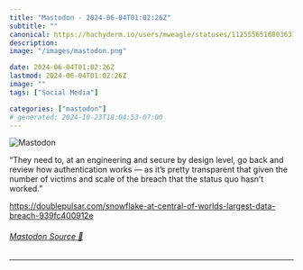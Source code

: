 ```yaml
---
title: "Mastodon - 2024-06-04T01:02:26Z"
subtitle: ""
canonical: https://hachyderm.io/users/mweagle/statuses/112555651680363181
description:
image: "/images/mastodon.png"

date: 2024-06-04T01:02:26Z
lastmod: 2024-06-04T01:02:26Z
image: ""
tags: ["Social Media"]

categories: ["mastodon"]
# generated: 2024-10-23T18:04:53-07:00
---
```

![Mastodon](/images/mastodon.png)

<p>“They need to, at an engineering and secure by design level, go back and review how authentication works — as it’s pretty transparent that given the number of victims and scale of the breach that the status quo hasn’t worked.”</p><p><a href="https://doublepulsar.com/snowflake-at-central-of-worlds-largest-data-breach-939fc400912e" target="_blank" rel="nofollow noopener noreferrer" translate="no"><span class="invisible">https://</span><span class="ellipsis">doublepulsar.com/snowflake-at-</span><span class="invisible">central-of-worlds-largest-data-breach-939fc400912e</span></a></p>


###### [Mastodon Source 🐘](https://hachyderm.io/@mweagle/112555651680363181)

___
